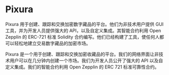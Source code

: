 # 

# Pixura

Pixura 用于创建、跟踪和交换加密数字藏品的平台。他们为非技术用户提供 GUI 工具，并为开发人员提供强大的 API，以及自定义集成。其智能合约利用 Open Zepplin 的 ERC-721 标准 Solidity 合约编写。他们已经构建了工具，使任何人都可以轻松地建立交易数字藏品的加密市场。

Pixura 是一个用于创建、跟踪和交换加密收藏品的平台。我们的网络界面让非技术用户可以在几分钟内创建一个市场。我们为开发人员公开了强大的 API 以及自定义集成。我们的智能合约利用 Open Zepplin 的 ERC 721 标准可靠性合约。

